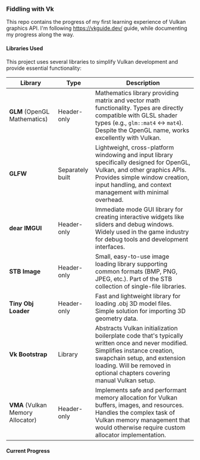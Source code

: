 ### Fiddling with Vk
This repo contains the progress of my first learning experience of Vulkan graphics API. I'm following https://vkguide.dev/ guide, while documenting my progress along the way.

#### Libraries Used

This project uses several libraries to simplify Vulkan development and provide essential functionality:

| Library | Type | Description |
|---------|------|-------------|
| **GLM** (OpenGL Mathematics) | Header-only | Mathematics library providing matrix and vector math functionality. Types are directly compatible with GLSL shader types (e.g., `glm::mat4` ↔ `mat4`). Despite the OpenGL name, works excellently with Vulkan. |
| **GLFW** | Separately built | Lightweight, cross-platform windowing and input library specifically designed for OpenGL, Vulkan, and other graphics APIs. Provides simple window creation, input handling, and context management with minimal overhead. |
| **dear IMGUI** | Header-only | Immediate mode GUI library for creating interactive widgets like sliders and debug windows. Widely used in the game industry for debug tools and development interfaces. |
| **STB Image** | Header-only | Small, easy-to-use image loading library supporting common formats (BMP, PNG, JPEG, etc.). Part of the STB collection of single-file libraries. |
| **Tiny Obj Loader** | Header-only | Fast and lightweight library for loading .obj 3D model files. Simple solution for importing 3D geometry data. |
| **Vk Bootstrap** | Library | Abstracts Vulkan initialization boilerplate code that's typically written once and never modified. Simplifies instance creation, swapchain setup, and extension loading. Will be removed in optional chapters covering manual Vulkan setup. |
| **VMA** (Vulkan Memory Allocator) | Header-only | Implements safe and performant memory allocation for Vulkan buffers, images, and resources. Handles the complex task of Vulkan memory management that would otherwise require custom allocator implementation. |

#### Current Progress

